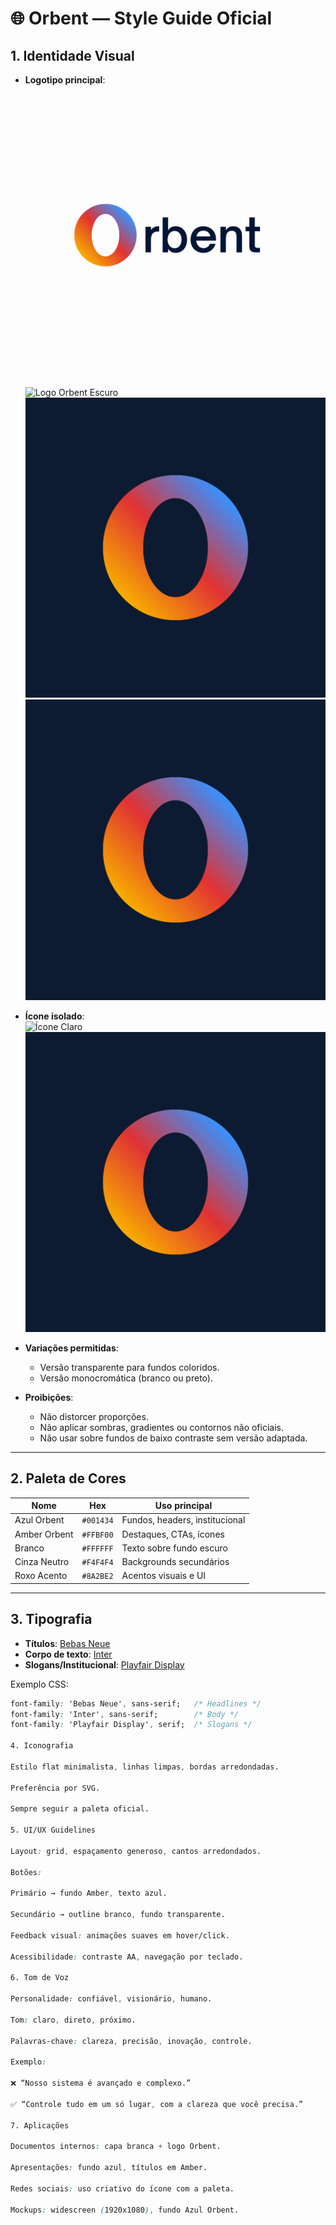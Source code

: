 # 🌐 Orbent — Style Guide Oficial

## 1. Identidade Visual
- **Logotipo principal**:  
![Logo Orbent Claro](orbent-logo-claro.png.png)
![Logo Orbent Escuro](orbent-logo-escuro.png.png)
![Ícone Escuro](orbent-icon-escuro.png)
![Ícone Transparente](orbent-icon-transparente.png)

- **Ícone isolado**:  
  ![Ícone Claro](orbent-icon-claro.png)  
  ![Ícone Escuro](orbent-icon-escuro.png)  

- **Variações permitidas**:
  - Versão transparente para fundos coloridos.  
  - Versão monocromática (branco ou preto).  

- **Proibições**:
  - Não distorcer proporções.  
  - Não aplicar sombras, gradientes ou contornos não oficiais.  
  - Não usar sobre fundos de baixo contraste sem versão adaptada.  

---

## 2. Paleta de Cores
| Nome          | Hex      | Uso principal |
|---------------|----------|---------------|
| Azul Orbent   | `#001434` | Fundos, headers, institucional |
| Amber Orbent  | `#FFBF00` | Destaques, CTAs, ícones |
| Branco        | `#FFFFFF` | Texto sobre fundo escuro |
| Cinza Neutro  | `#F4F4F4` | Backgrounds secundários |
| Roxo Acento   | `#8A2BE2` | Acentos visuais e UI |

---

## 3. Tipografia
- **Títulos**: [Bebas Neue](https://fonts.google.com/specimen/Bebas+Neue)  
- **Corpo de texto**: [Inter](https://fonts.google.com/specimen/Inter)  
- **Slogans/Institucional**: [Playfair Display](https://fonts.google.com/specimen/Playfair+Display)

Exemplo CSS:  
```css
font-family: 'Bebas Neue', sans-serif;   /* Headlines */
font-family: 'Inter', sans-serif;        /* Body */
font-family: 'Playfair Display', serif;  /* Slogans */

4. Iconografia

Estilo flat minimalista, linhas limpas, bordas arredondadas.

Preferência por SVG.

Sempre seguir a paleta oficial.

5. UI/UX Guidelines

Layout: grid, espaçamento generoso, cantos arredondados.

Botões:

Primário → fundo Amber, texto azul.

Secundário → outline branco, fundo transparente.

Feedback visual: animações suaves em hover/click.

Acessibilidade: contraste AA, navegação por teclado.

6. Tom de Voz

Personalidade: confiável, visionário, humano.

Tom: claro, direto, próximo.

Palavras-chave: clareza, precisão, inovação, controle.

Exemplo:

❌ “Nosso sistema é avançado e complexo.”

✅ “Controle tudo em um só lugar, com a clareza que você precisa.”

7. Aplicações

Documentos internos: capa branca + logo Orbent.

Apresentações: fundo azul, títulos em Amber.

Redes sociais: uso criativo do ícone com a paleta.

Mockups: widescreen (1920x1080), fundo Azul Orbent.
